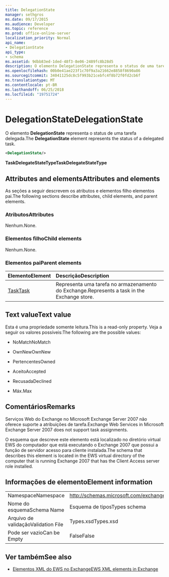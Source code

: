 ```yaml
---
title: DelegationState
manager: sethgros
ms.date: 09/17/2015
ms.audience: Developer
ms.topic: reference
ms.prod: office-online-server
localization_priority: Normal
api_name:
- DelegationState
api_type:
- schema
ms.assetid: 9dbb83ed-1ded-48f3-8e06-2489fc8b28d5
description: O elemento DelegationState representa o status de uma tarefa delegada.
ms.openlocfilehash: 00b0e41ae223f1c70f9a3a21662e8858f8690a86
ms.sourcegitcommit: 34041125dc8c5f993b21cebfc4f8b72f0fd2cb6f
ms.translationtype: MT
ms.contentlocale: pt-BR
ms.lasthandoff: 06/25/2018
ms.locfileid: "19751724"
---
```

# <a name="delegationstate"></a><span data-ttu-id="ba3e7-103">DelegationState</span><span class="sxs-lookup"><span data-stu-id="ba3e7-103">DelegationState</span></span>

<span data-ttu-id="ba3e7-104">O elemento **DelegationState** representa o status de uma tarefa delegada.</span><span class="sxs-lookup"><span data-stu-id="ba3e7-104">The **DelegationState** element represents the status of a delegated task.</span></span> 
  
```xml
<DelegationState/>
```

<span data-ttu-id="ba3e7-105">**TaskDelegateStateType**</span><span class="sxs-lookup"><span data-stu-id="ba3e7-105">**TaskDelegateStateType**</span></span>

## <a name="attributes-and-elements"></a><span data-ttu-id="ba3e7-106">Attributes and elements</span><span class="sxs-lookup"><span data-stu-id="ba3e7-106">Attributes and elements</span></span>

<span data-ttu-id="ba3e7-107">As seções a seguir descrevem os atributos e elementos filho elementos pai.</span><span class="sxs-lookup"><span data-stu-id="ba3e7-107">The following sections describe attributes, child elements, and parent elements.</span></span>
  
### <a name="attributes"></a><span data-ttu-id="ba3e7-108">Atributos</span><span class="sxs-lookup"><span data-stu-id="ba3e7-108">Attributes</span></span>

<span data-ttu-id="ba3e7-109">Nenhum.</span><span class="sxs-lookup"><span data-stu-id="ba3e7-109">None.</span></span>
  
### <a name="child-elements"></a><span data-ttu-id="ba3e7-110">Elementos filho</span><span class="sxs-lookup"><span data-stu-id="ba3e7-110">Child elements</span></span>

<span data-ttu-id="ba3e7-111">Nenhum.</span><span class="sxs-lookup"><span data-stu-id="ba3e7-111">None.</span></span>
  
### <a name="parent-elements"></a><span data-ttu-id="ba3e7-112">Elementos pai</span><span class="sxs-lookup"><span data-stu-id="ba3e7-112">Parent elements</span></span>

|<span data-ttu-id="ba3e7-113">**Elemento**</span><span class="sxs-lookup"><span data-stu-id="ba3e7-113">**Element**</span></span>|<span data-ttu-id="ba3e7-114">**Descrição**</span><span class="sxs-lookup"><span data-stu-id="ba3e7-114">**Description**</span></span>|
|:-----|:-----|
|[<span data-ttu-id="ba3e7-115">Task</span><span class="sxs-lookup"><span data-stu-id="ba3e7-115">Task</span></span>](task.md) <br/> |<span data-ttu-id="ba3e7-116">Representa uma tarefa no armazenamento do Exchange.</span><span class="sxs-lookup"><span data-stu-id="ba3e7-116">Represents a task in the Exchange store.</span></span>  <br/> |
   
## <a name="text-value"></a><span data-ttu-id="ba3e7-117">Text value</span><span class="sxs-lookup"><span data-stu-id="ba3e7-117">Text value</span></span>

<span data-ttu-id="ba3e7-118">Esta é uma propriedade somente leitura.</span><span class="sxs-lookup"><span data-stu-id="ba3e7-118">This is a read-only property.</span></span> <span data-ttu-id="ba3e7-119">Veja a seguir os valores possíveis:</span><span class="sxs-lookup"><span data-stu-id="ba3e7-119">The following are the possible values:</span></span>
  
- <span data-ttu-id="ba3e7-120">NoMatch</span><span class="sxs-lookup"><span data-stu-id="ba3e7-120">NoMatch</span></span>
    
- <span data-ttu-id="ba3e7-121">OwnNew</span><span class="sxs-lookup"><span data-stu-id="ba3e7-121">OwnNew</span></span>
    
- <span data-ttu-id="ba3e7-122">Pertencentes</span><span class="sxs-lookup"><span data-stu-id="ba3e7-122">Owned</span></span>
    
- <span data-ttu-id="ba3e7-123">Aceito</span><span class="sxs-lookup"><span data-stu-id="ba3e7-123">Accepted</span></span>
    
- <span data-ttu-id="ba3e7-124">Recusada</span><span class="sxs-lookup"><span data-stu-id="ba3e7-124">Declined</span></span>
    
- <span data-ttu-id="ba3e7-125">Máx.</span><span class="sxs-lookup"><span data-stu-id="ba3e7-125">Max</span></span>
    
## <a name="remarks"></a><span data-ttu-id="ba3e7-126">Comentários</span><span class="sxs-lookup"><span data-stu-id="ba3e7-126">Remarks</span></span>

<span data-ttu-id="ba3e7-127">Serviços Web do Exchange no Microsoft Exchange Server 2007 não oferece suporte a atribuições de tarefa.</span><span class="sxs-lookup"><span data-stu-id="ba3e7-127">Exchange Web Services in Microsoft Exchange Server 2007 does not support task assignments.</span></span>
  
<span data-ttu-id="ba3e7-128">O esquema que descreve este elemento está localizado no diretório virtual EWS do computador que está executando o Exchange 2007 que possui a função de servidor acesso para cliente instalada.</span><span class="sxs-lookup"><span data-stu-id="ba3e7-128">The schema that describes this element is located in the EWS virtual directory of the computer that is running Exchange 2007 that has the Client Access server role installed.</span></span>
  
## <a name="element-information"></a><span data-ttu-id="ba3e7-129">Informações de elemento</span><span class="sxs-lookup"><span data-stu-id="ba3e7-129">Element information</span></span>

|||
|:-----|:-----|
|<span data-ttu-id="ba3e7-130">Namespace</span><span class="sxs-lookup"><span data-stu-id="ba3e7-130">Namespace</span></span>  <br/> |http://schemas.microsoft.com/exchange/services/2006/types  <br/> |
|<span data-ttu-id="ba3e7-131">Nome do esquema</span><span class="sxs-lookup"><span data-stu-id="ba3e7-131">Schema Name</span></span>  <br/> |<span data-ttu-id="ba3e7-132">Esquema de tipos</span><span class="sxs-lookup"><span data-stu-id="ba3e7-132">Types schema</span></span>  <br/> |
|<span data-ttu-id="ba3e7-133">Arquivo de validação</span><span class="sxs-lookup"><span data-stu-id="ba3e7-133">Validation File</span></span>  <br/> |<span data-ttu-id="ba3e7-134">Types.xsd</span><span class="sxs-lookup"><span data-stu-id="ba3e7-134">Types.xsd</span></span>  <br/> |
|<span data-ttu-id="ba3e7-135">Pode ser vazio</span><span class="sxs-lookup"><span data-stu-id="ba3e7-135">Can be Empty</span></span>  <br/> |<span data-ttu-id="ba3e7-136">False</span><span class="sxs-lookup"><span data-stu-id="ba3e7-136">False</span></span>  <br/> |
   
## <a name="see-also"></a><span data-ttu-id="ba3e7-137">Ver também</span><span class="sxs-lookup"><span data-stu-id="ba3e7-137">See also</span></span>

- [<span data-ttu-id="ba3e7-138">Elementos XML do EWS no Exchange</span><span class="sxs-lookup"><span data-stu-id="ba3e7-138">EWS XML elements in Exchange</span></span>](ews-xml-elements-in-exchange.md)


